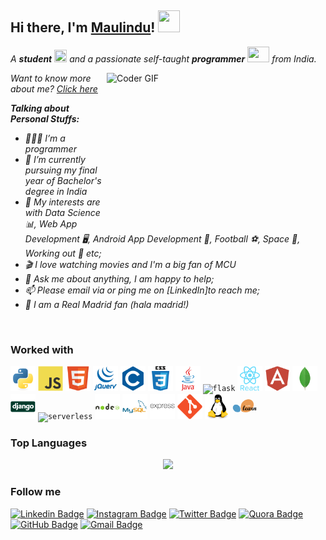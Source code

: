 ## Hi there, I'm [Maulindu](https://mskgpquest.github.io/msWebsite/)! <img src="https://raw.githubusercontent.com/TheDudeThatCode/TheDudeThatCode/master/Assets/Hi.gif" width=35 height=35>

<p>
  <em>
    A <b>student</b> <img src="https://raw.githubusercontent.com/TheDudeThatCode/TheDudeThatCode/master/Assets/Medal.gif" width=20 height=20> and a passionate self-taught <b>programmer</b> <img src="https://raw.githubusercontent.com/TheDudeThatCode/TheDudeThatCode/master/Assets/Developer.gif" width=35 height=25> from India.
  </em>
 </p>

<img align="right" alt="Coder GIF" height=250 width=350 src="https://i.pinimg.com/originals/e4/26/70/e426702edf874b181aced1e2fa5c6cde.gif" />

<em> Want to know more about me? [Click here](https://mskgpquest.github.io/msWebsite/) </em>
<em>
  
**Talking about Personal Stuffs:**

- 👨🏽‍💻 I’m a programmer
- 💼 I’m currently pursuing my final year of Bachelor's degree in India 
- 🤔 My interests are with Data Science 📊, Web App Development 🖥️, Android App Development 📱, Football ⚽, Space 🚀, Working out 💪 etc;
- 🎬 I love watching movies and I'm a big fan of MCU <img src="https://www.pngfind.com/pngs/m/173-1737725_captain-americas-shield-hd-png-download.png" width=15 height=15>
- 💬 Ask me about anything, I am happy to help;
- 📫 Please email via  or ping me on [LinkedIn]to reach me;
- 👦 I am a Real Madrid fan (hala madrid!)
<br/> 
</em>

### Worked with 

<code><img height="40" src="https://raw.githubusercontent.com/devicons/devicon/master/icons/python/python-original.svg" title="python"></code>
<code><img height="40" src="https://raw.githubusercontent.com/devicons/devicon/master/icons/javascript/javascript-original.svg" title="javascript"></code>
<code><img height="40" src="https://raw.githubusercontent.com/devicons/devicon/master/icons/html5/html5-original.svg" title="html5"></code>
<code><img height="40" src="https://raw.githubusercontent.com/devicons/devicon/master/icons/jquery/jquery-plain-wordmark.svg" title="jquery"></code>
<code><img height="40" src="https://raw.githubusercontent.com/devicons/devicon/master/icons/c/c-plain.svg" title="C"></code>
<code><img height="40" src="https://raw.githubusercontent.com/devicons/devicon/master/icons/css3/css3-original-wordmark.svg" title="css3"></code>
<code><img height="40" src="https://raw.githubusercontent.com/devicons/devicon/master/icons/java/java-original-wordmark.svg" title="java"></code>
<code><img height="40" src="https://www.vectorlogo.zone/logos/pocoo_flask/pocoo_flask-icon.svg" title="flask"></code>
<code><img height="40" src="https://raw.githubusercontent.com/devicons/devicon/master/icons/react/react-original-wordmark.svg" title="react"></code>
<code><img height="40" src="https://raw.githubusercontent.com/devicons/devicon/master/icons/angularjs/angularjs-plain.svg" title="angular"></code>
<code><img height="40" src="https://raw.githubusercontent.com/devicons/devicon/master/icons/mongodb/mongodb-original.svg" title="mongodb"></code>
<code><img height="40" src="https://raw.githubusercontent.com/devicons/devicon/master/icons/django/django-plain.svg" title="django"></code>
<code><img height="40" src="https://res.cloudinary.com/practicaldev/image/fetch/s--ipV6F4tM--/c_limit%2Cf_auto%2Cfl_progressive%2Cq_auto%2Cw_880/https://raw.githubusercontent.com/serverless/assets/master/Icon/Framework/PNG/Serverless_Framework-icon01.png" title="serverless"></code>
<code><img height="40" src="https://raw.githubusercontent.com/devicons/devicon/master/icons/nodejs/nodejs-original-wordmark.svg" title="node.js"></code>
<code><img height="40" src="https://raw.githubusercontent.com/devicons/devicon/master/icons/mysql/mysql-original-wordmark.svg" title="mysql"></code>
<code><img height="40" src="https://raw.githubusercontent.com/devicons/devicon/master/icons/express/express-original-wordmark.svg" title="express.js"></code>
<code><img height="40" src="https://raw.githubusercontent.com/devicons/devicon/master/icons/git/git-original.svg" title="git"></code>
<code><img height="40" src="https://raw.githubusercontent.com/devicons/devicon/master/icons/linux/linux-original.svg" title="linux"></code>
<code><img height="40" src="https://raw.githubusercontent.com/github/explore/80688e429a7d4ef2fca1e82350fe8e3517d3494d/topics/scikit-learn/scikit-learn.png" title="sklearn"></code>

 
### Top Languages

<p align="center">
<a href = "https://github.com/mskgpquest">
  <img src="https://github-readme-stats-aj8vj7k8x.vercel.app/api/top-langs/?username=mskgpquest&layout=compact&title_color=ffc857&icon_color=8ac926&text_color=daf7dc&bg_color=151515&card_width=400">
</a>
</p>

### Follow me

[![Linkedin Badge](https://img.shields.io/badge/-ms%20kgpquest-blue?style=flat-circle&logo=Linkedin&logoColor=white&link=https://www.linkedin.com/in/mskgpquest/)](https://www.linkedin.com/in/mskgpquest/) [![Instagram Badge](https://img.shields.io/badge/-@mskgpquest-e02c73?style=flat-circle&labelColor=e02c73&logo=Instagram&logoColor=white&link=https://www.instagram.com/mskgpquest)](https://www.instagram.com/mskgpquest) [![Twitter Badge](https://img.shields.io/badge/-@mskgpquest-1ca0f1?style=flat-circle&labelColor=1ca0f1&logo=twitter&logoColor=white&link=https://twitter.com/mskgpquest)](https://twitter.com/mskgpquest) [![Quora Badge](https://img.shields.io/badge/-@mskgpquest-b92b27?style=flat-circle&labelColor=b92b27&logo=quora&logoColor=white&link=https://www.quora.com/profile/mskgpquest)](https://www.quora.com/profile/mskgpquest) [![GitHub Badge](https://img.shields.io/badge/-@mskgpquest-24292e?style=flat-circle&labelColor=24292e&logo=github&logoColor=white&link=https://github.com/mskgpquest)](https://github.com/mskgpquest) [![Gmail Badge](https://img.shields.io/badge/-@mskgpquest-d54b3d?style=flat-circle&labelColor=d54b3d&logo=gmail&logoColor=white&link=mailto:mskgpquest2020@gmail.com)](mailto:mskgpquest2020@gmail.com)
